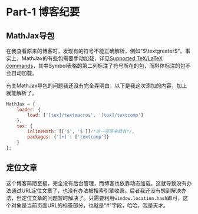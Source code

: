 # Part-1  博客纪要

## MathJax导包

在我查看原来的博客时，发现有的符号不能正确解析，例如“$\textgreater$”。事实上，MathJax的有些包需要手动加载，详见[Supported TeX/LaTeX commands](https://docs.mathjax.org/en/latest/input/tex/macros/index.html#supported-tex-latex-commands)，其中Symbol表格的第二列标注了符号所在的包，而斜体标注的包不会自动加载。

有关MathJax导包的问题我还没有完全弄明白，以下是我这次添加的内容，加上就能解析了。
``` javascript
MathJax = {  
    loader: {
	    load: ['[tex]/textmacros', '[tex]/textcomp']
	},  
    tex: {
	    inlineMath: [['$', '$']]/*这一项原来就有*/, 
	    packages: {'[+]': ['textcomp']}
    }  
};
```
## 定位文章

这个博客简陋至极，完全没有后台管理，而博客也依靠动态加载。这就导致没有办法通过URL定位文章了，也没有办法被搜索引擎收录。后者我还没有想到解决办法，但定位文章的问题暂时解决了。只需要利用```window.location.hash```即可，这个对象是当前页面URL的标签部分，也就是“#”字段，哈哈，我是天才。
